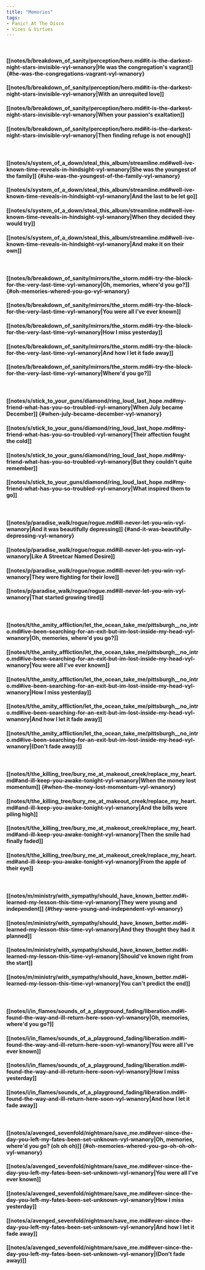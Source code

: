 ```yaml
---
title: "Memories"
tags:
- Panic! At The Disco
- Vices & Virtues
---
```

&nbsp;
#### [[notes/b/breakdown_of_sanity/perception/hero.md#it-is-the-darkest-night-stars-invisible-vyl-wnanory|He was the congregation's vagrant]] {#he-was-the-congregations-vagrant-vyl-wnanory}
#### [[notes/b/breakdown_of_sanity/perception/hero.md#it-is-the-darkest-night-stars-invisible-vyl-wnanory|With an unrequited love]]
#### [[notes/b/breakdown_of_sanity/perception/hero.md#it-is-the-darkest-night-stars-invisible-vyl-wnanory|When your passion's exaltation]]
#### [[notes/b/breakdown_of_sanity/perception/hero.md#it-is-the-darkest-night-stars-invisible-vyl-wnanory|Then finding refuge is not enough]]
&nbsp;
#### [[notes/s/system_of_a_down/steal_this_album/streamline.md#well-ive-known-time-reveals-in-hindsight-vyl-wnanory|She was the youngest of the family]] {#she-was-the-youngest-of-the-family-vyl-wnanory}
#### [[notes/s/system_of_a_down/steal_this_album/streamline.md#well-ive-known-time-reveals-in-hindsight-vyl-wnanory|And the last to be let go]]
#### [[notes/s/system_of_a_down/steal_this_album/streamline.md#well-ive-known-time-reveals-in-hindsight-vyl-wnanory|When they decided they would try]]
#### [[notes/s/system_of_a_down/steal_this_album/streamline.md#well-ive-known-time-reveals-in-hindsight-vyl-wnanory|And make it on their own]]
&nbsp;
#### [[notes/b/breakdown_of_sanity/mirrors/the_storm.md#i-try-the-block-for-the-very-last-time-vyl-wnanory|Oh, memories, where'd you go?]] {#oh-memories-whered-you-go-vyl-wnanory}
#### [[notes/b/breakdown_of_sanity/mirrors/the_storm.md#i-try-the-block-for-the-very-last-time-vyl-wnanory|You were all I've ever known]]
#### [[notes/b/breakdown_of_sanity/mirrors/the_storm.md#i-try-the-block-for-the-very-last-time-vyl-wnanory|How I miss yesterday]]
#### [[notes/b/breakdown_of_sanity/mirrors/the_storm.md#i-try-the-block-for-the-very-last-time-vyl-wnanory|And how I let it fade away]]
#### [[notes/b/breakdown_of_sanity/mirrors/the_storm.md#i-try-the-block-for-the-very-last-time-vyl-wnanory|Where'd you go?]]
&nbsp;
#### [[notes/s/stick_to_your_guns/diamond/ring_loud_last_hope.md#my-friend-what-has-you-so-troubled-vyl-wnanory|When July became December]] {#when-july-became-december-vyl-wnanory}
#### [[notes/s/stick_to_your_guns/diamond/ring_loud_last_hope.md#my-friend-what-has-you-so-troubled-vyl-wnanory|Their affection fought the cold]]
#### [[notes/s/stick_to_your_guns/diamond/ring_loud_last_hope.md#my-friend-what-has-you-so-troubled-vyl-wnanory|But they couldn't quite remember]]
#### [[notes/s/stick_to_your_guns/diamond/ring_loud_last_hope.md#my-friend-what-has-you-so-troubled-vyl-wnanory|What inspired them to go]]
&nbsp;
#### [[notes/p/paradise_walk/rogue/rogue.md#ill-never-let-you-win-vyl-wnanory|And it was beautifully depressing]] {#and-it-was-beautifully-depressing-vyl-wnanory}
#### [[notes/p/paradise_walk/rogue/rogue.md#ill-never-let-you-win-vyl-wnanory|Like A Streetcar Named Desire]]
#### [[notes/p/paradise_walk/rogue/rogue.md#ill-never-let-you-win-vyl-wnanory|They were fighting for their love]]
#### [[notes/p/paradise_walk/rogue/rogue.md#ill-never-let-you-win-vyl-wnanory|That started growing tired]]
&nbsp;
#### [[notes/t/the_amity_affliction/let_the_ocean_take_me/pittsburgh__no_intro.md#ive-been-searching-for-an-exit-but-im-lost-inside-my-head-vyl-wnanory|Oh, memories, where'd you go?]]
#### [[notes/t/the_amity_affliction/let_the_ocean_take_me/pittsburgh__no_intro.md#ive-been-searching-for-an-exit-but-im-lost-inside-my-head-vyl-wnanory|You were all I've ever known]]
#### [[notes/t/the_amity_affliction/let_the_ocean_take_me/pittsburgh__no_intro.md#ive-been-searching-for-an-exit-but-im-lost-inside-my-head-vyl-wnanory|How I miss yesterday]]
#### [[notes/t/the_amity_affliction/let_the_ocean_take_me/pittsburgh__no_intro.md#ive-been-searching-for-an-exit-but-im-lost-inside-my-head-vyl-wnanory|And how I let it fade away]]
#### [[notes/t/the_amity_affliction/let_the_ocean_take_me/pittsburgh__no_intro.md#ive-been-searching-for-an-exit-but-im-lost-inside-my-head-vyl-wnanory|(Don't fade away)]]
&nbsp;
#### [[notes/t/the_killing_tree/bury_me_at_makeout_creek/replace_my_heart.md#and-ill-keep-you-awake-tonight-vyl-wnanory|When the money lost momentum]] {#when-the-money-lost-momentum-vyl-wnanory}
#### [[notes/t/the_killing_tree/bury_me_at_makeout_creek/replace_my_heart.md#and-ill-keep-you-awake-tonight-vyl-wnanory|And the bills were piling high]]
#### [[notes/t/the_killing_tree/bury_me_at_makeout_creek/replace_my_heart.md#and-ill-keep-you-awake-tonight-vyl-wnanory|Then the smile had finally faded]]
#### [[notes/t/the_killing_tree/bury_me_at_makeout_creek/replace_my_heart.md#and-ill-keep-you-awake-tonight-vyl-wnanory|From the apple of their eye]]
&nbsp;
#### [[notes/m/ministry/with_sympathy/should_have_known_better.md#i-learned-my-lesson-this-time-vyl-wnanory|They were young and independent]] {#they-were-young-and-independent-vyl-wnanory}
#### [[notes/m/ministry/with_sympathy/should_have_known_better.md#i-learned-my-lesson-this-time-vyl-wnanory|And they thought they had it planned]]
#### [[notes/m/ministry/with_sympathy/should_have_known_better.md#i-learned-my-lesson-this-time-vyl-wnanory|Should've known right from the start]]
#### [[notes/m/ministry/with_sympathy/should_have_known_better.md#i-learned-my-lesson-this-time-vyl-wnanory|You can't predict the end]]
&nbsp;
#### [[notes/i/in_flames/sounds_of_a_playground_fading/liberation.md#i-found-the-way-and-ill-return-here-soon-vyl-wnanory|Oh, memories, where'd you go?]]
#### [[notes/i/in_flames/sounds_of_a_playground_fading/liberation.md#i-found-the-way-and-ill-return-here-soon-vyl-wnanory|You were all I've ever known]]
#### [[notes/i/in_flames/sounds_of_a_playground_fading/liberation.md#i-found-the-way-and-ill-return-here-soon-vyl-wnanory|How I miss yesterday]]
#### [[notes/i/in_flames/sounds_of_a_playground_fading/liberation.md#i-found-the-way-and-ill-return-here-soon-vyl-wnanory|And how I let it fade away]]
&nbsp;
#### [[notes/a/avenged_sevenfold/nightmare/save_me.md#ever-since-the-day-you-left-my-fates-been-set-unknown-vyl-wnanory|Oh, memories, where'd you go? (oh oh oh)]] {#oh-memories-whered-you-go-oh-oh-oh-vyl-wnanory}
#### [[notes/a/avenged_sevenfold/nightmare/save_me.md#ever-since-the-day-you-left-my-fates-been-set-unknown-vyl-wnanory|You were all I've ever known]]
#### [[notes/a/avenged_sevenfold/nightmare/save_me.md#ever-since-the-day-you-left-my-fates-been-set-unknown-vyl-wnanory|How I miss yesterday]]
#### [[notes/a/avenged_sevenfold/nightmare/save_me.md#ever-since-the-day-you-left-my-fates-been-set-unknown-vyl-wnanory|And how I let it fade away]]
#### [[notes/a/avenged_sevenfold/nightmare/save_me.md#ever-since-the-day-you-left-my-fates-been-set-unknown-vyl-wnanory|(Don't fade away)]]
